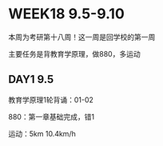 # WEEK18 9.5-9.10

本周为考研第十八周！这一周是回学校的第一周

主要任务是背教育学原理，做880，多运动

## DAY1 9.5

教育学原理1轮背诵：01-02

880：第一章基础完成，错1

运动：5km 10.4km/h
